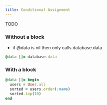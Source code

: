```yaml
---
title: Conditional Assignment
---
```


TODO

### Without a block

- if @data is nil then only calls database.data

```rb
@data ||= database.data
```

### With a block
```rb
@data ||= begin
  users = User.all
  sorted = users.order(:name)
  sorted.top(10)
end
```